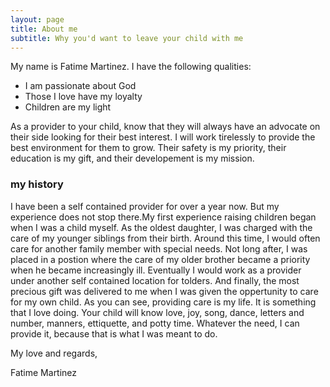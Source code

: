 ```yaml
---
layout: page
title: About me
subtitle: Why you'd want to leave your child with me
---
```


My name is Fatime Martinez. I have the following qualities:

- I am passionate about God
- Those I love have my loyalty
- Children are my light

As a provider to your child, know that they will always have an advocate on their side looking for their best interest.  I will work tirelessly to provide the best environment for them to grow. Their safety is my priority, their education is my gift, and their developement is my mission. 

### my history

I have been a self contained provider for over a year now. But my experience does not stop there.My first experience raising children began when I was a child myself. As the oldest daughter, I was charged with the care of my younger siblings from their birth. Around this time, I would often care for another family member with special needs.  Not long after, I was placed in a postion where the care of my older brother became a priority when he became increasingly ill. Eventually I would work as a provider under another self contained location for tolders. And finally, the most precious gift was delivered to me when I was given the oppertunity to care for my own child. As you can see, providing care is my life. It is something that I love doing. Your child will know love, joy, song, dance, letters and number, manners, ettiquette, and potty time. Whatever the need, I can provide it, because that is what I was meant to do.

My love and regards,

Fatime Martinez
